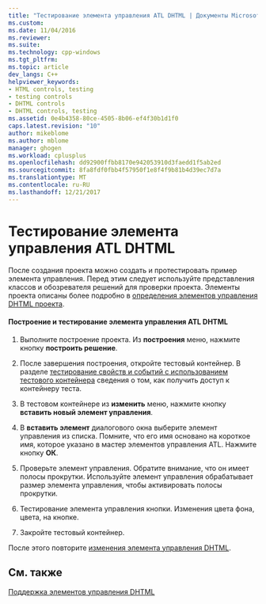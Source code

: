 ```yaml
---
title: "Тестирование элемента управления ATL DHTML | Документы Microsoft"
ms.custom: 
ms.date: 11/04/2016
ms.reviewer: 
ms.suite: 
ms.technology: cpp-windows
ms.tgt_pltfrm: 
ms.topic: article
dev_langs: C++
helpviewer_keywords:
- HTML controls, testing
- testing controls
- DHTML controls
- DHTML controls, testing
ms.assetid: 0e4b4358-80ce-4505-8b06-ef4f30b1d1f0
caps.latest.revision: "10"
author: mikeblome
ms.author: mblome
manager: ghogen
ms.workload: cplusplus
ms.openlocfilehash: dd92900ffbb8170e942053910d3faedd1f5ab2ed
ms.sourcegitcommit: 8fa8fdf0fbb4f57950f1e8f4f9b81b4d39ec7d7a
ms.translationtype: MT
ms.contentlocale: ru-RU
ms.lasthandoff: 12/21/2017
---
```

# <a name="testing-the-atl-dhtml-control"></a>Тестирование элемента управления ATL DHTML
После создания проекта можно создать и протестировать пример элемента управления. Перед этим следует используйте представления классов и обозревателя решений для проверки проекта. Элементы проекта описаны более подробно в [определения элементов управления DHTML проекта](../atl/identifying-the-elements-of-the-dhtml-control-project.md).  
  
#### <a name="to-build-and-test-the-atl-dhtml-control"></a>Построение и тестирование элемента управления ATL DHTML  
  
1.  Выполните построение проекта. Из **построения** меню, нажмите кнопку **построить решение**.  
  
2.  После завершения построения, откройте тестовый контейнер. В разделе [тестирование свойств и событий с использованием тестового контейнера](../mfc/testing-properties-and-events-with-test-container.md) сведения о том, как получить доступ к контейнеру теста.  
  
3.  В тестовом контейнере из **изменить** меню, нажмите кнопку **вставить новый элемент управления**.  
  
4.  В **вставить элемент** диалогового окна выберите элемент управления из списка. Помните, что его имя основано на короткое имя, которое указано в мастер элементов управления ATL. Нажмите кнопку **ОК**.  
  
5.  Проверьте элемент управления. Обратите внимание, что он имеет полосы прокрутки. Используйте элемент управления обрабатывает размер элемента управления, чтобы активировать полосы прокрутки.  
  
6.  Тестирование элемента управления кнопки. Изменения цвета фона, цвета, на кнопке.  
  
7.  Закройте тестовый контейнер.  
  
 После этого повторите [изменения элемента управления DHTML](../atl/modifying-the-atl-dhtml-control.md).  
  
## <a name="see-also"></a>См. также  
 [Поддержка элементов управления DHTML](../atl/atl-support-for-dhtml-controls.md)

